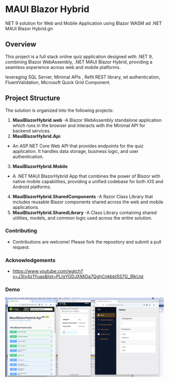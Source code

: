 # MAUI Blazor Hybrid
NET 9 solution for Web and Mobile Application using Blazor WASM ad .NET MAUI Blazor Hybrid.gn

## Overview
This project is a full stack online quiz application designed with .NET 9, combining Blazor WebAssembly, .NET MAUI Blazor Hybrid, providing a seamless experience across web and mobile platforms.

leveraging SQL Server, Minimal APIs , Refit  REST library, wt authentication, FluentValidation,  Microsoft Quick Grid Component.

## Project Structure
The solution is organized into the following projects:

1. **MauiBlazorHybrid.web**
   -A Blazor WebAssembly standalone application which runs in the browser and interacts with the Minimal API for backend services.
2. **MauiBlazorHybrid.Api**
  - An ASP.NET Core Web API that provides endpoints for the quiz application. It handles data storage, business logic, and user authentication.
3. **MauiBlazorHybrid.Mobile**
  - A .NET MAUI BlazorHybrid App that combines the power of Blazor with native mobile capabilities, providing a unified codebase for both iOS and Android platforms.
4. **MauiBlazorHybrid.SharedComponents**
  -A Razor Class Library that includes reusable Blazor components shared across the web and mobile applications.
5. **MauiBlazorHybrid.SharedLibrary**
    -A Class Library containing shared utilities, models, and common logic used across the entire solution.
### Contributing
  - Contributions are welcome! Please fork the repository and submit a pull request.
### Acknowledgements
- https://www.youtube.com/watch?v=J3ty4z1Yuas&list=PLlgYGDJXMjDa7QghCnkbbI5S7G_IRkUst
### Demo
  ![screenshot](https://github.com/Adel-alfa/MauiBlazorHybrid/blob/master/SolutionItems/Capture.png)
